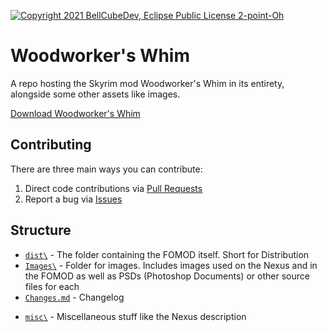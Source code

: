 [![Copyright 2021 BellCubeDev, Eclipse Public License 2-point-Oh](https://img.shields.io/badge/©%202021%20BellCubeDev-Eclipse%20Public%20License%202.0-blue?style=for-the-badge)](LICENSE)

# Woodworker's Whim

A repo hosting the Skyrim mod Woodworker's Whim in its entirety, alongside some other assets like images.

[Download Woodworker's Whim](https://www.nexusmods.com/skyrimspecialedition/mods/64507)

## Contributing

There are three main ways you can contribute:

1. Direct code contributions via [Pull Requests](https://github.com/BellCubeDev/WoodworkersWhim/pulls)
2. Report a bug via [Issues](https://github.com/BellCubeDev/WoodworkersWhim/issues/new)

## Structure

- [`dist\`](dist/) - The folder containing the FOMOD itself. Short for Distribution
- [`Images\`](Images/) - Folder for images. Includes images used on the Nexus and in the FOMOD as well as PSDs (Photoshop Documents) or other source files for each
- [`Changes.md`](Changes.md) - Changelog
<!--
- [`Credits.md`](Credits.md) - Attribution for anything and everything made by anybody else used while creating or distributed alongside this project
-->
- [`misc\`](misc/) - Miscellaneous stuff like the Nexus description
